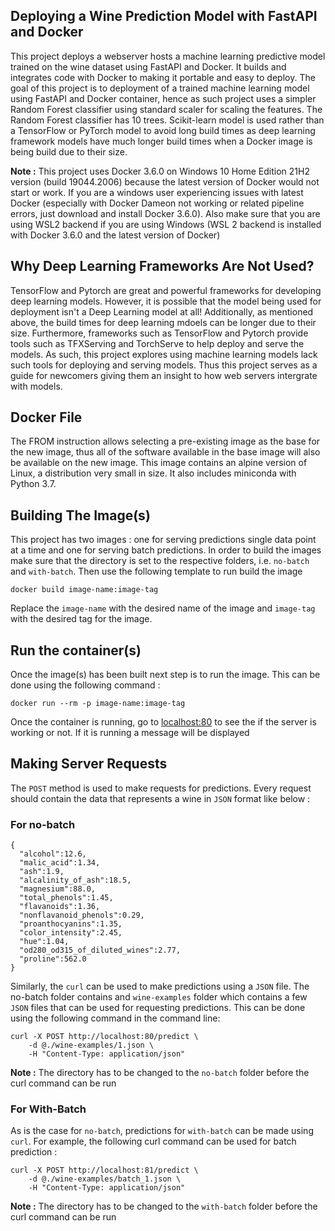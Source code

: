 ## Deploying a Wine Prediction Model with FastAPI and Docker

This project deploys a webserver hosts a machine learning predictive model trained on the wine dataset using FastAPI and Docker. It builds and integrates code with Docker to making it portable and easy to deploy. The goal of this project is to deployment of a trained machine learning model using FastAPI and Docker container, hence as such project uses a simpler Random Forest classifier using standard scaler for scaling the features. The Random Forest classifier has 10 trees. Scikit-learn model is used rather than a TensorFlow or PyTorch model to avoid long build times as deep learning framework models have much longer build times when a Docker image is being build due to their size. 

**Note :** This project uses Docker 3.6.0 on Windows 10 Home  Edition 21H2 version (build 19044.2006) because the latest version of Docker would not start or work. If you are a windows user experiencing issues with latest Docker (especially with Docker Dameon not working or related pipeline errors, just download and install Docker 3.6.0). Also make sure that you are using WSL2 backend if you are using Windows (WSL 2 backend is installed with Docker 3.6.0 and the latest version of Docker)

## Why Deep Learning Frameworks Are Not Used?
TensorFlow and Pytorch are great and powerful frameworks for developing deep learning models. However, it is possible that the model being used for deployment isn't a Deep Learning model at all! Additionally, as mentioned above, the build times for deep learning mdoels can be longer due to their size. Furthermore, frameworks such as TensorFlow and Pytorch provide tools such as TFXServing and TorchServe to help deploy and serve the models. As such, this project explores using machine learning models lack such tools for deploying and serving models. Thus this project serves as a guide for newcomers giving them an insight to how web servers intergrate with models.

## Docker File
The FROM instruction allows selecting a pre-existing image as the base for the new image, thus all of the software available in the base image will also be available on the new image. This image contains an alpine version of Linux, a distribution very small in size. It also includes miniconda with Python 3.7.

## Building The Image(s)
This project has two images : one for serving predictions single data point at a time and one for serving batch predictions. In order to build the images make sure that the directory is set to the respective folders, i.e. `no-batch` and `with-batch`. Then use the following template to run build the image
```
docker build image-name:image-tag
```
Replace the `image-name` with the desired name of the image and `image-tag` with the desired tag for the image. 


## Run the container(s)
Once the image(s) has been built next step is to run the image. This can be done using the following command :
```
docker run --rm -p image-name:image-tag
```
Once the container is running,  go to  [localhost:80](http://localhost:80) to see the if the server is working or not. If it is running a message will be displayed

## Making Server Requests
The `POST` method is used to make requests for predictions. Every request should contain the data that represents a wine in `JSON` format like below :

### For no-batch
```
{
  "alcohol":12.6,
  "malic_acid":1.34,
  "ash":1.9,
  "alcalinity_of_ash":18.5,
  "magnesium":88.0,
  "total_phenols":1.45,
  "flavanoids":1.36,
  "nonflavanoid_phenols":0.29,
  "proanthocyanins":1.35,
  "color_intensity":2.45,
  "hue":1.04,
  "od280_od315_of_diluted_wines":2.77,
  "proline":562.0
}
```

Similarly, the `curl` can be used to make predictions using a `JSON` file. The no-batch folder contains and `wine-examples` folder which contains a few `JSON` files that can be used for requesting predictions. This can be done using the following command in the command line:
```
curl -X POST http://localhost:80/predict \
    -d @./wine-examples/1.json \
    -H "Content-Type: application/json"
```

**Note :** The directory has to be changed to the `no-batch` folder before the curl command can be run


### For With-Batch
As is the case for `no-batch`, predictions for `with-batch` can be made using `curl`. For example, the following curl command can be used for batch prediction :
```
curl -X POST http://localhost:81/predict \
    -d @./wine-examples/batch_1.json \
    -H "Content-Type: application/json"
```
**Note :** The directory has to be changed to the `with-batch` folder before the curl command can be run
